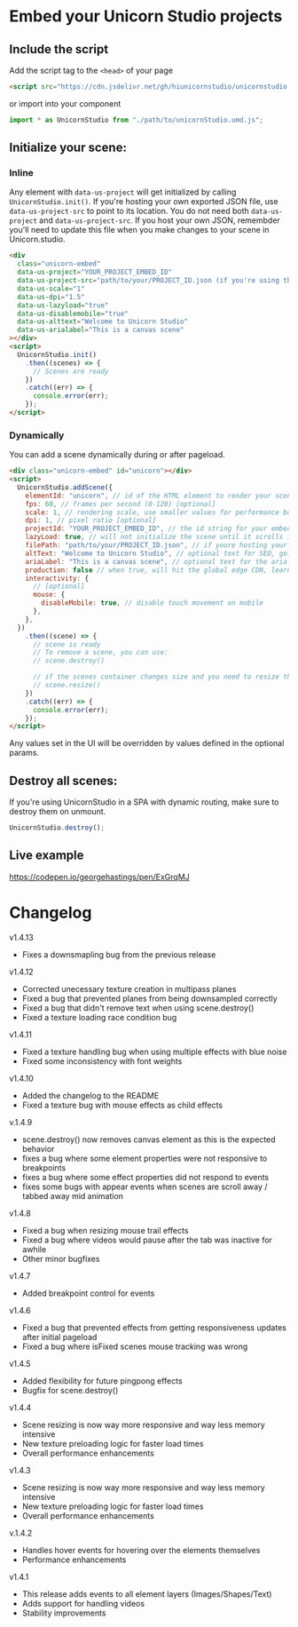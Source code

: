 # Embed your Unicorn Studio projects

## Include the script

Add the script tag to the `<head>` of your page

```html
<script src="https://cdn.jsdelivr.net/gh/hiunicornstudio/unicornstudio.js@v1.4.13/dist/unicornStudio.umd.js"></script>
```

or import into your component

```js
import * as UnicornStudio from "./path/to/unicornStudio.umd.js";
```

## Initialize your scene:

### Inline

Any element with `data-us-project` will get initialized by calling `UnicornStudio.init()`. If you're hosting your own exported JSON file, use `data-us-project-src` to point to its location. You do not need both `data-us-project` and `data-us-project-src`. If you host your own JSON, remembder you'll need to update this file when you make changes to your scene in Unicorn.studio.

```html
<div
  class="unicorn-embed"
  data-us-project="YOUR_PROJECT_EMBED_ID"
  data-us-project-src="path/to/your/PROJECT_ID.json (if you're using this, do not use data-us-project)"
  data-us-scale="1"
  data-us-dpi="1.5"
  data-us-lazyload="true"
  data-us-disablemobile="true"
  data-us-alttext="Welcome to Unicorn Studio"
  data-us-arialabel="This is a canvas scene"
></div>
<script>
  UnicornStudio.init()
    .then((scenes) => {
      // Scenes are ready
    })
    .catch((err) => {
      console.error(err);
    });
</script>
```

### Dynamically

You can add a scene dynamically during or after pageload.

```html
<div class="unicorn-embed" id="unicorn"></div>
<script>
  UnicornStudio.addScene({
    elementId: "unicorn", // id of the HTML element to render your scene in (the scene will use its dimensions)
    fps: 60, // frames per second (0-120) [optional]
    scale: 1, // rendering scale, use smaller values for performance boost (0.25-1) [optional]
    dpi: 1, // pixel ratio [optional]
    projectId: "YOUR_PROJECT_EMBED_ID", // the id string for your embed (get this from "embed" export)
    lazyLoad: true, // will not initialize the scene until it scrolls into view
    filePath: "path/to/your/PROJECT_ID.json", // if youre hosting your own exported json code, point to it here (do not use both filePath and projectId, only one is required)
    altText: "Welcome to Unicorn Studio", // optional text for SEO, going inside the <canvas> tag
    ariaLabel: "This is a canvas scene", // optional text for the aria-label attribute on the <canvas> element
    production: false // when true, will hit the global edge CDN, learn more in the help docs
    interactivity: {
      // [optional]
      mouse: {
        disableMobile: true, // disable touch movement on mobile
      },
    },
  })
    .then((scene) => {
      // scene is ready
      // To remove a scene, you can use:
      // scene.destroy()

      // if the scenes container changes size and you need to resize the scene
      // scene.resize()
    })
    .catch((err) => {
      console.error(err);
    });
</script>
```

Any values set in the UI will be overridden by values defined in the optional params.

## Destroy all scenes:

If you're using UnicornStudio in a SPA with dynamic routing, make sure to destroy them on unmount.

```js
UnicornStudio.destroy();
```

## Live example

https://codepen.io/georgehastings/pen/ExGrqMJ


# Changelog
v1.4.13
- Fixes a downsmapling bug from the previous release

v1.4.12
- Corrected unecessary texture creation in multipass planes
- Fixed a bug that prevented planes from being downsampled correctly
- Fixed a bug that didn't remove text when using scene.destroy()
- Fixed a texture loading race condition bug

v1.4.11
- Fixed a texture handling bug when using multiple effects with blue noise
- Fixed some inconsistency with font weights

v1.4.10
- Added the changelog to the README
- Fixed a texture bug with mouse effects as child effects

v.1.4.9
- scene.destroy() now removes canvas element as this is the expected behavior
- fixes a bug where some element properties were not responsive to breakpoints
- fixes a bug where some effect properties did not respond to events
- fixes some bugs with appear events when scenes are scroll away / tabbed away mid animation

v1.4.8
- Fixed a bug when resizing mouse trail effects
- Fixed a bug where videos would pause after the tab was inactive for awhile
- Other minor bugfixes

v1.4.7
- Added breakpoint control for events

v1.4.6
- Fixed a bug that prevented effects from getting responsiveness updates after initial pageload
- Fixed a bug where isFixed scenes mouse tracking was wrong

v1.4.5
- Added flexibility for future pingpong effects
- Bugfix for scene.destroy()

v1.4.4
- Scene resizing is now way more responsive and way less memory intensive
- New texture preloading logic for faster load times
- Overall performance enhancements

v1.4.3
- Scene resizing is now way more responsive and way less memory intensive
- New texture preloading logic for faster load times
- Overall performance enhancements

v.1.4.2
- Handles hover events for hovering over the elements themselves
- Performance enhancements

v1.4.1
- This release adds events to all element layers (Images/Shapes/Text)
- Adds support for handling videos
- Stability improvements
